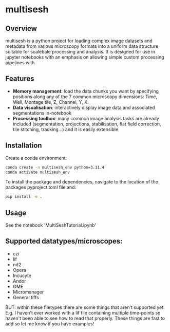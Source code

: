# multisesh

## Overview
multisesh is a python project for loading complex image datasets and metadata from various microscopy formats into a uniform data structure suitable for scalebale processing and analysis. It is designed for use in jupyter notebooks with an emphasis on allowing simple custom processing pipelines with 

## Features
- **Memory management**: load the data chunks you want by specifying positions along any of the 7 common microscopy dimensions: Time, Well, Montage tile, Z, Channel, Y, X.
- **Data visualisation**: interactively display image data and associated segmentations in-notebook
- **Processing toolbox**: many common image analysis tasks are already included (segmentation, projections, stabilisation, flat field correction, tile stitching, tracking...) and it is easily extensible

## Installation
Create a conda environment:
```bash
conda create -n multisesh_env python=3.11.4
conda activate multisesh_env
```

To install the package and dependencies, navigate to the location of the packages pyproject.toml file and:
```bash
pip install -e .
```


## Usage
See the notebook 'MultiSeshTutorial.ipynb'


## Supported datatypes/microscopes:
* czi
* lif
* nd2
* Opera
* Incucyte
* Andor
* OME
* Micromanager
* General tiffs

BUT: within these filetypes there are some things that aren't supported yet. E.g. I haven't ever worked with a lif file containing multiple time-points so haven't been able to see how to read that properly. These things are fast to add so let me know if you have examples!